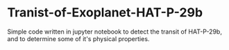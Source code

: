 # Tranist-of-Exoplanet-HAT-P-29b
Simple code written in jupyter notebook to detect the transit of HAT-P-29b, and to determine some of it's physical properties.
